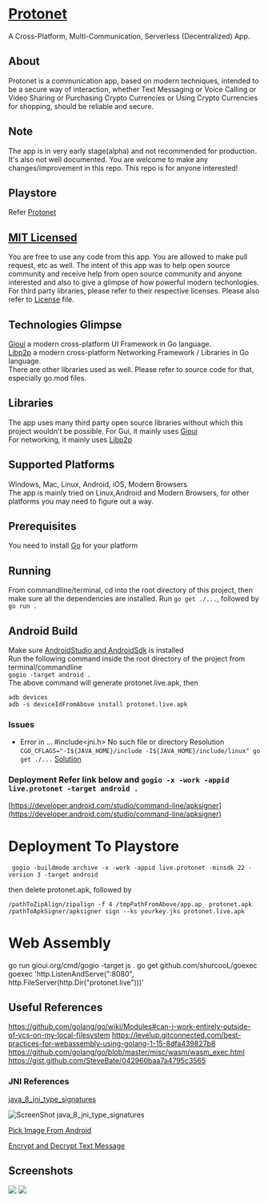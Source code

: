 # [Protonet](https://play.google.com/store/apps/details?id=live.protonet)
A Cross-Platform, Multi-Communication, Serverless (Decentralized) App.

## About
Protonet is a communication app, based on modern techniques, intended
to be a secure way of interaction, whether Text Messaging or Voice Calling
or Video Sharing or Purchasing Crypto Currencies or Using Crypto Currencies
for shopping, should be reliable and secure.

## Note
The app is in very early stage(alpha) and not recommended for production.
It's also not well documented.
You are welcome to make any changes/improvement in this repo.
This repo is for anyone interested!

## Playstore
Refer [Protonet](https://play.google.com/store/apps/details?id=live.protonet)

## [MIT Licensed](LICENSE)
You are free to use any code from this app.
You are allowed to make pull request, etc as well.
The intent of this app was to help open source community and
receive help from open source community and anyone interested and also to give a glimpse of how powerful modern techonlogies.
For third party libraries, please refer to their respective licenses.
Please also refer to [License](LICENSE) file.

## Technologies Glimpse
[Gioui](https://gioui.org/) a modern cross-platform UI Framework in Go language.<br>
[Libp2p](https://github.com/libp2p/go-libp2p) a modern cross-platform Networking
Framework / Libraries in Go language. <br>
There are other libraries used as well. Please refer to source code for that, especially go.mod files.

## Libraries
The app uses many third party open source libraries without which this project
wouldn't be possible.
For Gui, it mainly uses [Gioui](https://gioui.org/) <br>
For networking, it mainly uses [Libp2p](https://github.com/libp2p/go-libp2p)

## Supported Platforms
Windows, Mac, Linux, Android, iOS, Modern Browsers<br>
The app is mainly tried on Linux,Android and Modern Browsers, for other platforms you may
need to figure out a way.

## Prerequisites
You need to install [Go](https://golang.org/) for your platform

## Running
From commandline/terminal, cd into the root directory of this project, then
make sure all the dependencies are installed.
Run `go get ./...`, followed by `go run .`

## Android Build
Make sure [AndroidStudio and AndroidSdk](https://developer.android.com/studio) is installed<br>
Run the following command inside the root directory of the project from terminal/commandline<br>
```gogio -target android .```<br>
The above command will generate protonet.live.apk, then<br>
```
adb devices
adb -s deviceIdFromAbove install protonet.live.apk
```

### Issues
* Error in ... #include<jni.h> No such file or directory Resolution
```CGO_CFLAGS="-I${JAVA_HOME}/include -I${JAVA_HOME}/include/linux" go get ./...```
[Solution](https://stackoverflow.com/questions/56315690/running-go-get-github-com-libp2p-go-libp2p-results-in-error-messages)  

### Deployment Refer link below and ```gogio -x -work -appid live.protonet -target android .```
[https://developer.android.com/studio/command-line/apksigner](https://developer.android.com/studio/command-line/apksigner)

# Deployment To Playstore
```
 gogio -buildmode archive -x -work -appid live.protonet -minsdk 22 -version 3 -target android
```
then delete protonet.apk, followed by
```
/pathToZipAlign/zipalign -f 4 /tmpPathFromAbove/app.ap_ protonet.apk
/pathToApkSigner/apksigner sign --ks yourkey.jks protonet.live.apk
```
# Web Assembly
go run gioui.org/cmd/gogio -target js .
go get github.com/shurcooL/goexec
goexec 'http.ListenAndServe(":8080", http.FileServer(http.Dir("protonet.live")))'


## Useful References
https://github.com/golang/go/wiki/Modules#can-i-work-entirely-outside-of-vcs-on-my-local-filesystem
https://levelup.gitconnected.com/best-practices-for-webassembly-using-golang-1-15-8dfa439827b8
https://github.com/golang/go/blob/master/misc/wasm/wasm_exec.html
https://gist.github.com/SteveBate/042960baa7a4795c3565

### JNI References

[java_8_jni_type_signatures](https://docs.oracle.com/javase/8/docs/technotes/guides/jni/spec/types.html#type_signatures)

![ScreenShot java_8_jni_type_signatures](docs/images/javase8-jni-types-signatures.png)

[Pick Image From Android](https://stackoverflow.com/questions/48194733/whats-the-way-to-pick-images-from-gallery-on-android-in-2018/48195899#48195899)

[Encrypt and Decrypt Text Message](https://pkg.go.dev/github.com/decred/dcrd/dcrec/secp256k1/v3#example-package-EncryptDecryptMessage)

## Screenshots
![](docs/screenshots/chat-scene-1.jpeg)
![](docs/screenshots/chat-scene-2.png)

